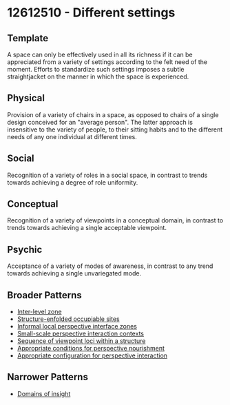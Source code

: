 # 12612510 - Different settings

## Template

A space can only be effectively used in all its richness if it can be appreciated from a variety of settings according to the felt need of the moment. Efforts to standardize such settings imposes a subtle straightjacket on the manner in which the space is experienced.

## Physical

Provision of a variety of chairs in a space, as opposed to chairs of a single design conceived for an "average person". The latter approach is insensitive to the variety of people, to their sitting habits and to the different needs of any one individual at different times.

## Social

Recognition of a variety of roles in a social space, in contrast to trends towards achieving a degree of role uniformity.

## Conceptual

Recognition of a variety of viewpoints in a conceptual domain, in contrast to trends towards achieving a single acceptable viewpoint.

## Psychic

Acceptance of a variety of modes of awareness, in contrast to any trend towards achieving a single unvariegated mode.

## Broader Patterns

- [Inter-level zone](12612260)
- [Structure-enfolded occupiable sites](12612020)
- [Informal local perspective interface zones](12610880)
- [Small-scale perspective interaction contexts](12611510)
- [Sequence of viewpoint loci within a structure](12611420)
- [Appropriate conditions for perspective nourishment](12611820)
- [Appropriate configuration for perspective interaction](12611850)

## Narrower Patterns

- [Domains of insight](12612520)
